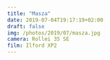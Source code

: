 ```yaml
---
title: "Masza"
date: 2019-07-04T19:17:19+02:00
draft: false
img: /photos/2019/07/masza.jpg
camera: Rollei 35 SE
film: Ilford XP2
---
```

